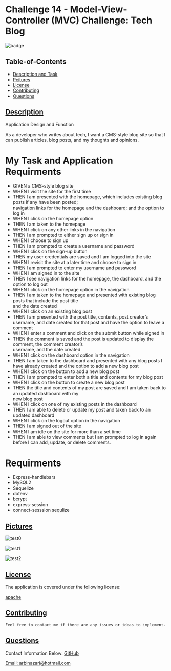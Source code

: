 # Challenge 14 - Model-View-Controller (MVC) Challenge: Tech Blog
![badge](https://img.shields.io/badge/license-apache-blue)


  ## Table-of-Contents
  * [Description and Task](#description)
  * [Pcitures](#pictures)   
  * [License](#license)   
  * [Contributing](#contributing)
  * [Questions](#questions)


 ## [Description](#table-of-contents)
 
 Application Design and Function

As a developer who writes about tech, I  want a CMS-style blog site
so that I can publish articles, blog posts, and my thoughts and opinions.


 # My Task and Application Requirments

 - GIVEN a CMS-style blog site
 - WHEN I visit the site for the first time
 - THEN I am presented with the homepage, which includes existing blog posts if any have been posted;   
   navigation links for the homepage and the dashboard; and the option to log in
 - WHEN I click on the homepage option
 - THEN I am taken to the homepage
 - WHEN I click on any other links in the navigation
 - THEN I am prompted to either sign up or sign in
 - WHEN I choose to sign up
 - THEN I am prompted to create a username and password
 - WHEN I click on the sign-up button
 - THEN my user credentials are saved and I am logged into the site
 - WHEN I revisit the site at a later time and choose to sign in
 - THEN I am prompted to enter my username and password
 - WHEN I am signed in to the site
 - THEN I see navigation links for the homepage, the dashboard, and the option to log out
 - WHEN I click on the homepage option in the navigation
 - THEN I am taken to the homepage and presented with existing blog posts that include the post title   
   and the date created
 - WHEN I click on an existing blog post
 - THEN I am presented with the post title, contents, post creator’s username, and date created for that 
   post and have the option to leave a comment
 - WHEN I enter a comment and click on the submit button while signed in
 - THEN the comment is saved and the post is updated to display the comment, the comment creator’s   
   username, and the date created
 - WHEN I click on the dashboard option in the navigation
 - THEN I am taken to the dashboard and presented with any blog posts I have already created and the 
   option to add a new blog post
 - WHEN I click on the button to add a new blog post
 - THEN I am prompted to enter both a title and contents for my blog post
 - WHEN I click on the button to create a new blog post
 - THEN the title and contents of my post are saved and I am taken back to an updated dashboard with my  
   new blog post
 - WHEN I click on one of my existing posts in the dashboard
 - THEN I am able to delete or update my post and taken back to an updated dashboard
 - WHEN I click on the logout option in the navigation
 - THEN I am signed out of the site
 - WHEN I am idle on the site for more than a set time
 - THEN I am able to view comments but I am prompted to log in again before I can add, update, or delete 
   comments.

 # Requirments
   - Express-handlebars
   - MySQL2
   - Sequelize
   - dotenv 
   - bcrypt
   - express-session
   - connect-sesssion sequlize

  ## [Pictures](#table-of-contents)
 
![test0](https://user-images.githubusercontent.com/95839411/165201394-43b2aaeb-74be-4bc2-ae25-d4d2ecb167cc.jpg)

![test1](https://user-images.githubusercontent.com/95839411/165201411-6ac3934a-6973-443f-b46b-bc894f5a5c0b.png)

![test2](https://user-images.githubusercontent.com/95839411/165201415-14f52638-6b99-497d-a6c9-bfb4e59f539f.jpg)


  ## [License](#table-of-contents)
  The application is covered under the following license:
  
  [apache](https://choosealicense.com/licenses/apache)
    
    
  ## [Contributing](#table-of-contents)
  
    Feel free to contact me if there are any issues or ideas to implement.
    
  ## [Questions](#table-of-contents)
  Contact Information Below:
  [GitHub](https://github.com/arbinazari)

  [Email: arbinazari@hotmail.com](mailto:arbinazari@hotmail.com)
